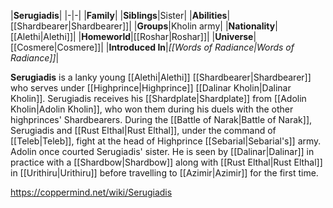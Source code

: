 |**Serugiadis**|
|-|-|
|**Family**|
|**Siblings**|Sister|
|**Abilities**|[[Shardbearer\|Shardbearer]]|
|**Groups**|Kholin army|
|**Nationality**|[[Alethi\|Alethi]]|
|**Homeworld**|[[Roshar\|Roshar]]|
|**Universe**|[[Cosmere\|Cosmere]]|
|**Introduced In**|*[[Words of Radiance\|Words of Radiance]]*|

**Serugiadis** is a lanky young [[Alethi\|Alethi]] [[Shardbearer\|Shardbearer]] who serves under [[Highprince\|Highprince]] [[Dalinar Kholin\|Dalinar Kholin]].
Serugiadis receives his [[Shardplate\|Shardplate]] from [[Adolin Kholin\|Adolin Kholin]], who won them during his duels with the other highprinces' Shardbearers. During the [[Battle of Narak\|Battle of Narak]], Serugiadis and [[Rust Elthal\|Rust Elthal]], under the command of [[Teleb\|Teleb]], fight at the head of Highprince [[Sebarial\|Sebarial's]] army.
Adolin once courted Serugiadis' sister.
He is seen by [[Dalinar\|Dalinar]] in practice with a [[Shardbow\|Shardbow]] along with [[Rust Elthal\|Rust Elthal]] in [[Urithiru\|Urithiru]] before travelling to [[Azimir\|Azimir]] for the first time.



https://coppermind.net/wiki/Serugiadis